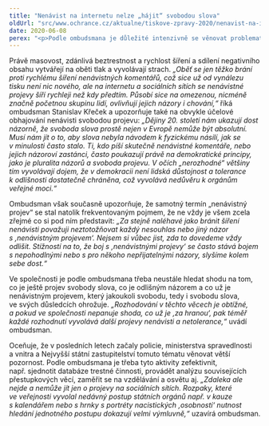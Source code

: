 ```yaml
---
title: "Nenávist na internetu nelze „hájit“ svobodou slova"
oldUrl: "src/www.ochrance.cz/aktualne/tiskove-zpravy-2020/nenavist-na-internetu-nelze-hajit-svobodou-slova"
date: 2020-06-08
perex: "<p>Podle ombudsmana je důležité intenzivně se věnovat problematice nenávisti na internetu, ať už jde o komentáře k článkům, blogy nebo příspěvky na sociálních sítích. Důvodem je potřeba chránit lidské soužití před projevy, které ve svých důsledcích ohrožují lidská práva a občanské soužití. Varuje přitom, že u vyjádření nenávisti a hrozeb často nebývá od slov daleko k činům. V prostředí internetu je to podle něj ještě umocněno dojmem anonymity, a tedy i zdáním beztrestnosti, což u jiných sdělovacích prostředků či komunikačních forem není tak patrné. V současné době ombudsman shromažďuje reakce oslovených institucí na dříve zaslaný výzkum a doporučení k nenávistným projevům.</p>"
---
```


<!-- imported from the old website -->

<p>Právě masovost, zdánlivá beztrestnost a rychlost šíření a sdílení negativního obsahu vytvářejí na oběti tlak a vyvolávají strach. <i>„Oběť se jen těžko brání proti rychlému šíření nenávistných komentářů, což sice už od vynálezu tisku není nic nového, ale na internetu a sociálních sítích se nenávistné projevy šíří rychleji než kdy předtím. Působí sice na omezenou, nicméně značně početnou skupinu lidí, ovlivňují jejich názory i chování,“</i> říká ombudsman Stanislav Křeček a upozorňuje také na obvykle účelové obhajování nenávisti svobodou projevu: <i>„Dějiny 20. století nám ukazují dost názorně, že svoboda slova prostě nejen v Evropě nemůže být absolutní. Musí nám jít o to, aby slova nebyla návodem k fyzickému násilí, jak se v minulosti často stalo. Ti, kdo píší skutečně nenávistné komentáře, nebo jejich názoroví zastánci, často poukazují právě na demokratické principy, jako je pluralita názorů a svoboda projevu. V očích „nerozhodné“ většiny tím vyvolávají dojem, že v demokracii není lidská důstojnost a tolerance k odlišnosti dostatečně chráněna, což vyvolává nedůvěru k orgánům veřejné moci.“</i></p> <p>Ombudsman však současně upozorňuje, že samotný termín „nenávistný projev“ se stal natolik frekventovaným pojmem, že ne vždy je všem zcela zřejmé co si pod ním představit: <i>„Za stejně naléhavé jako bránit šíření nenávisti považuji neztotožňovat každý nesouhlas nebo jiný názor s ‚nenávistným projevem‘. Nejsem si vůbec jist, zda to dovedeme vždy odlišit. Stížností na to, že boj s ‚nenávistnými projevy‘ se často stává bojem s nepohodlnými nebo s pro někoho nepřijatelnými názory, slyšíme kolem sebe dost.“</i></p> <p>Ve společnosti je podle ombudsmana třeba neustále hledat shodu na tom, co je ještě projev svobody slova, co je odlišným názorem a co už je nenávistným projevem, který jakoukoli svobodu, tedy i svobodu slova, ve svých důsledcích ohrožuje. <i>„Rozhodování v těchto věcech je obtížné, a pokud ve společnosti nepanuje shoda, co už je ‚za hranou‘, pak téměř každé rozhodnutí vyvolává další projevy nenávisti a netolerance,“</i> uvádí ombudsman.</p> <p>Oceňuje, že v posledních letech začaly policie, ministerstva spravedlnosti a vnitra a Nejvyšší státní zastupitelství tomuto tématu věnovat větší pozornost. Podle ombudsmana je třeba tyto aktivity zefektivnit, např. sjednotit databáze trestné činnosti, provádět analýzu souvisejících přestupkových věcí, zaměřit se na vzdělávání a osvětu aj. <i>„Zdaleka ale nejde a nemůže jít jen o projevy na sociálních sítích. Rozpaky, které ve veřejnosti vyvolal nedávný postup státních orgánů např. v kauze s kalendářem nebo s hrnky s portréty nacistických ‚osobností‘ nutnost hledání jednotného postupu dokazují velmi výmluvně,“</i> uzavírá ombudsman. </p>
